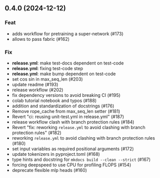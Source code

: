## 0.4.0 (2024-12-12)

### Feat

- adds workflow for pretraining a super-network (#173)
- allows to pass fabric (#162)

### Fix

- **release.yml**: make test-docs dependent on test-code
- **release.yml**: fixing test-code step
- **release.yml**: make bump dependent on test-code
- set cos sin in max_seq_len (#203)
- update readme (#193)
- release workflow (#202)
- fix dependency versions to avoid breaking CI (#195)
- colab tutorial notebook and typos (#188)
- addition and standardization of docstrings (#176)
- Remove rope_cache from max_seq_len setter (#181)
- Revert "ci: reusing unit-test.yml in release.yml" (#187)
- release workflow clash with branch protection rules (#184)
- Revert "fix: reworking `release.yml` to avoid clashing with branch protection rules" (#182)
- reworking `release.yml` to avoid clashing with branch protection rules (#180)
- set input variables as required positional arguments (#172)
- update tokenizers in pyproject.toml (#168)
- type hints and docstring for `mkdocs build --clean --strict` (#167)
- forcing deepspeed to use CPU for profiling FLOPS (#154)
- deprecate flexible mlp heads (#160)

